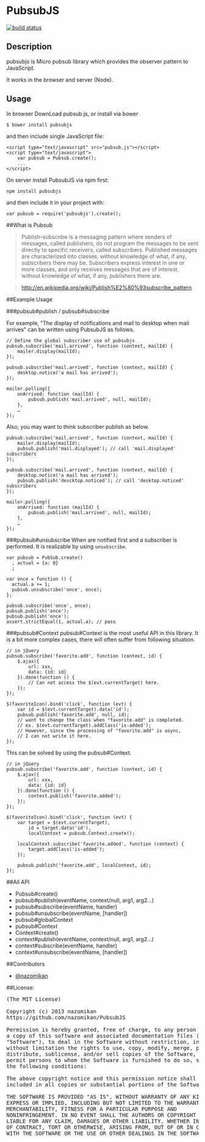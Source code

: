 PubsubJS
===

[![build status](https://secure.travis-ci.org/nazomikan/PubsubJS.png)](http://travis-ci.org/nazomikan/PubsubJS)

## Description

pubsubjs is Micro pubsub library which provides the observer pattern to JavaScript.

It works in the browser and server (Node).


## Usage

In browser DownLoad pubsub.js,
or install via bower

    $ bower install pubsubjs

and then include single JavaScript file:

    <script type="text/javascript" src="pubsub.js"></script>
    <script type="text/javascript">
        var pubsub = Pubsub.create();
        ...
    </script>

On server install PubsubJS via npm first:

    npm install pubsubjs

and then include it in your project with:

    var pubsub = require('pubsubjs').create();

##What is Pubsub

>Publish–subscribe is a messaging pattern where senders of messages, called publishers, do not program the messages to be sent directly to specific receivers, called subscribers. Published messages are characterized into classes, without knowledge of what, if any, subscribers there may be. Subscribers express interest in one or more classes, and only receives messages that are of interest, without knowledge of what, if any, publishers there are.

>http://en.wikipedia.org/wiki/Publish%E2%80%93subscribe_pattern



##Example Usage

###pubsub#publish / pubsub#subscribe

For example, "The display of notifications and mail to desktop when mail arrives" can be written using PubsubJS as follows.

    // Define the global subscriber use of pubsubjs
    pubsub.subscribe('mail.arrived', function (context, mailId) {
        mailer.display(mailId);
    });

    pubsub.subscribe('mail.arrived', function (context, mailId) {
        desktop.notice('a mail has arrived');
    });

    mailer.polling({
        onArrived: function (mailId) {
            pubsub.publish('mail.arrived', null, mailId);
        },
        …
    });


Also, you may want to think subscriber publish as below.

    pubsub.subscribe('mail.arrived', function (context, mailId) {
        mailer.display(mailId);
        pubsub.publish('mail.displayed'); // call 'mail.displayed' subscribers
    });

    pubsub.subscribe('mail.arrived', function (context, mailId) {
        desktop.notice('a mail has arrived');
        pubsub.publish('descktop.noticed'); // call 'desktop.noticed' subscribers
    });

    mailer.polling({
        onArrived: function (mailId) {
            pubsub.publish('mail.arrived', null, mailId);
        },
        …
    });


###pubsub#unsubscribe
When are notified first and a subscriber is performed.
It is realizable by using `unsubscribe`.

    var pubsub = PubSub.create()
      , actual = {a: 0}
      ;

    var once = function () {
      actual.a += 1;
      pubsub.unsubscribe('once', once);
    };

    pubsub.subscribe('once', once);
    pubsub.publish('once');
    pubsub.publish('once');
    assert.strictEqual(1, actual.a); // pass


###pubsub#Context
pubsub#Context is the most useful API in this library.
It is a bit more complex cases, there will often suffer from following situation.

    // in jQuery
    pubsub.subscribe('favorite.add', function (context, id) {
        $.ajax({
            url: xxx,
            data: {id: id}
        }).done(function () {
            // Can not access the $(evt.currentTarget) here.
        });
    });

    $(favoriteIcon).bind('click', function (evt) {
        var id = $(evt.currentTarget).data('id');
        pubsub.publish('favorite.add', null, id);
        // want to change the class when "favorite.add" is completed.
        // ex. $(evt.currentTarget).addClass('is-added');
        // However, since the processing of "favorite.add" is async,
        // I can not write it here.
    });

This can be solved by using the pubsub#Context.

    // in jQuery
    pubsub.subscribe('favorite.add', function (context, id) {
        $.ajax({
            url: xxx,
            data: {id: id}
        }).done(function () {
            context.publish('favorite.added');
        });
    });

    $(favoriteIcon).bind('click', function (evt) {
        var target = $(evt.currentTarget),
            id = target.data('id'),
            localContext = pubsub.Context.create();

        localContext.subscribe('favorite.added', function (context) {
            target.addClass('is-added');
        });

        pubsub.publish('favorite.add', localContext, id);
    });


##All API
 * Pubsub#create()
 * pubsub#publish(eventName, context/null, arg1, arg2...)
 * pubsub#subscribe(eventName, handler)
 * pubsub#unsubscribe(eventName, [handler])
 * pubsub#globalContext
 * pubsub#Context
 * Context#create()
 * context#publish(eventName, context/null, arg1, arg2...)
 * context#subscribe(eventName, handler)
 * context#unsubscribe(eventName, [handler])


##Contributors

* [@nazomikan](http://github.com/nazomikan)

##License:
<pre>
(The MIT License)

Copyright (c) 2013 nazomikan
https://github.com/nazomikan/PubsubJS

Permission is hereby granted, free of charge, to any person obtaining
a copy of this software and associated documentation files (the
"Software"), to deal in the Software without restriction, including
without limitation the rights to use, copy, modify, merge, publish,
distribute, sublicense, and/or sell copies of the Software, and to
permit persons to whom the Software is furnished to do so, subject to
the following conditions:

The above copyright notice and this permission notice shall be
included in all copies or substantial portions of the Software.

THE SOFTWARE IS PROVIDED "AS IS", WITHOUT WARRANTY OF ANY KIND,
EXPRESS OR IMPLIED, INCLUDING BUT NOT LIMITED TO THE WARRANTIES OF
MERCHANTABILITY, FITNESS FOR A PARTICULAR PURPOSE AND
NONINFRINGEMENT. IN NO EVENT SHALL THE AUTHORS OR COPYRIGHT HOLDERS BE
LIABLE FOR ANY CLAIM, DAMAGES OR OTHER LIABILITY, WHETHER IN AN ACTION
OF CONTRACT, TORT OR OTHERWISE, ARISING FROM, OUT OF OR IN CONNECTION
WITH THE SOFTWARE OR THE USE OR OTHER DEALINGS IN THE SOFTWARE.
</pre>

